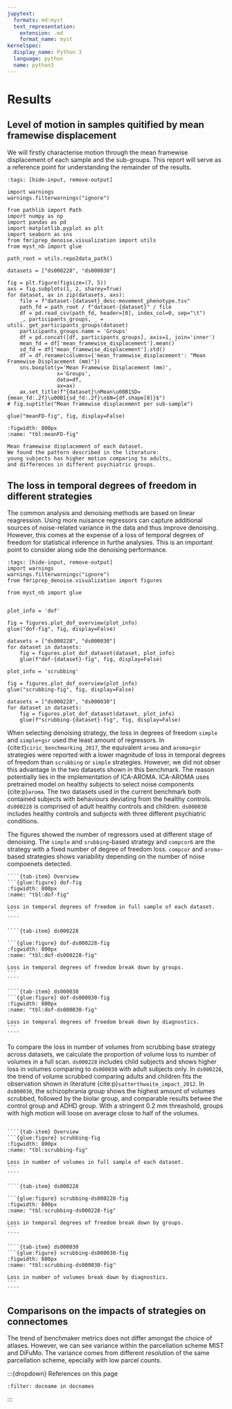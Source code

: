 ```yaml
---
jupytext:
  formats: md:myst
  text_representation:
    extension: .md
    format_name: myst
kernelspec:
  display_name: Python 3
  language: python
  name: python3
---
```


# Results

## Level of motion in samples quitified by mean framewise displacement

We will firstly characterise motion through the mean framewise displacement of each sample and the sub-groups. 
This report will serve as a reference point for understanding the remainder of the results.

```{code-cell} python3
:tags: [hide-input, remove-output]

import warnings
warnings.filterwarnings("ignore")

from pathlib import Path
import numpy as np
import pandas as pd
import matplotlib.pyplot as plt
import seaborn as sns
from fmriprep_denoise.visualization import utils
from myst_nb import glue

path_root = utils.repo2data_path()

datasets = ["ds000228", "ds000030"]

fig = plt.figure(figsize=(7, 5))
axs = fig.subplots(1, 2, sharey=True)
for dataset, ax in zip(datasets, axs):
    file = f"dataset-{dataset}_desc-movement_phenotype.tsv"
    path_fd = path_root / f"dataset-{dataset}" / file
    df = pd.read_csv(path_fd, header=[0], index_col=0, sep="\t")
    _, participants_groups, _ = utils._get_participants_groups(dataset)
    participants_groups.name = 'Groups'
    df = pd.concat([df, participants_groups], axis=1, join='inner')
    mean_fd = df['mean_framewise_displacement'].mean()
    sd_fd = df['mean_framewise_displacement'].std()
    df = df.rename(columns={'mean_framewise_displacement': "Mean Framewise Displacement (mm)"})
    sns.boxplot(y='Mean Framewise Displacement (mm)',
                x='Groups',
                data=df,
                ax=ax)
    ax.set_title(f"{dataset}\nMean\u00B1SD={mean_fd:.2f}\u00B1{sd_fd:.2f}\n$N={df.shape[0]}$")
# fig.suptitle("Mean framewise displacement per sub-sample")

glue("meanFD-fig", fig, display=False)
```

```{glue:figure} meanFD-fig
:figwidth: 800px
:name: "tbl:meanFD-fig"

Mean framewise displacement of each dataset. 
We found the pattern described in the literature: 
young subjects has higher motion comparing to adults, 
and differences in different psychiatric groups.  
```

## The loss in temporal degrees of freedom in different strategies

The common analysis and denoising methods are based on linear reagression. 
Using more nuisance regressors can capture additional sources of noise-related variance in the data and thus improve denoising.
However, this comes at the expense of a loss of temporal degrees of freedom for statistical inference in furthe analysies.
This is an important point to consider along side the denoising performance.

```{code-cell} python3
:tags: [hide-input, remove-output]
import warnings
warnings.filterwarnings("ignore")
from fmriprep_denoise.visualization import figures

from myst_nb import glue


plot_info = 'dof'

fig = figures.plot_dof_overview(plot_info)
glue("dof-fig", fig, display=False)

datasets = ["ds000228", "ds000030"]
for dataset in datasets:
    fig = figures.plot_dof_dataset(dataset, plot_info)
    glue(f"dof-{dataset}-fig", fig, display=False)

plot_info = 'scrubbing'

fig = figures.plot_dof_overview(plot_info)
glue("scrubbing-fig", fig, display=False)

datasets = ["ds000228", "ds000030"]
for dataset in datasets:
    fig = figures.plot_dof_dataset(dataset, plot_info)
    glue(f"scrubbing-{dataset}-fig", fig, display=False)

```

When selecting denoising strategy, the loss in degrees of freedom `simple` and `simple+gsr` used the least amount of regressors. 
In {cite:t}`ciric_benchmarking_2017`, the equivalent `aroma` and `aroma+gsr` strategies were reported with a lower magnitude of loss in temporal degrees of freedom than `scrubbing` or `simple` strategies.
However, we did not obser this advantage in the two datasets shown in this benchmark. 
The reason potentially lies in the implementation of ICA-AROMA.
ICA-AROMA uses pretrained model on healthy subjects to select noise components {cite:p}`aroma`. 
The two datasets used in the current benchmark both contained subjects with behaviours deviating from the healthy controls. 
`ds000228` is comprised of adult healthy controls and children. 
`ds000030` includes healthy controls and subjects with three different psychiatric conditions. 

The figures showed the number of regressors used at different stage of denoising. 
The `simple` and `srubbing`-based strategy and `compcor6` are the strategy with a fixed number of degree of freedom loss.
`compcor` and `aroma`-based strategies shows variability depending on the number of noise compoenets detected.

`````{tab-set}
````{tab-item} Overview
```{glue:figure} dof-fig
:figwidth: 800px
:name: "tbl:dof-fig"

Loss in temporal degrees of freedom in full sample of each dataset. 
```
````

````{tab-item} ds000228

```{glue:figure} dof-ds000228-fig
:figwidth: 800px
:name: "tbl:dof-ds000228-fig"

Loss in temporal degrees of freedom break down by groups. 
```
````

````{tab-item} ds000030
```{glue:figure} dof-ds000030-fig
:figwidth: 800px
:name: "tbl:dof-ds000030-fig"

Loss in temporal degrees of freedom break down by diagnostics. 
```
````

`````

To compare the loss in number of volumes from scrubbing base strategy across datasets, 
we calculate the proportion of volume loss to number of volumes in a full scan.
`ds000228` includes child subjects and shows higher loss in volumes comparing to `ds000030` with adult subjects only.
In `ds000228`, the trend of volume scrubbed comparing adults and children fits the observation shown in literature {cite:p}`satterthwaite_impact_2012`. 
In `ds000030`, the schizophrania group shows the highest amount of volumes scrubbed, followed by the biolar group, and comparable results betwee the control group and ADHD group.
With a stringent 0.2 mm threashold, groups with high motion will loose on average close to half of the volumes.

<!-- The figure below can be further trimmed down. -->

`````{tab-set}

````{tab-item} Overview
```{glue:figure} scrubbing-fig
:figwidth: 800px
:name: "tbl:scrubbing-fig"

Loss in number of volumes in full sample of each dataset. 
```
````

````{tab-item} ds000228

```{glue:figure} scrubbing-ds000228-fig
:figwidth: 800px
:name: "tbl:scrubbing-ds000228-fig"

Loss in temporal degrees of freedom break down by groups. 
```
````

````{tab-item} ds000030
```{glue:figure} scrubbing-ds000030-fig
:figwidth: 800px
:name: "tbl:scrubbing-ds000030-fig"

Loss in number of volumes break down by diagnostics. 
```
````

`````


## Comparisons on the impacts of strategies on connectomes

The trend of benchmaker metrics does not differ amongst the choice of atlases.
However, we can see variance within the parcellation scheme MIST and DiFuMo.
The variance comes from different resolution of the same parcellation scheme, epecially with low parcel counts.

:::{dropdown} References on this page

```{bibliography}
:filter: docname in docnames
```
:::